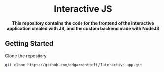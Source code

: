 <h1 align="center">Interactive JS</h1>

<h4 align="center">
  This repository contains the code for the frontend of the interactive application created with JS, and the custom backend made with NodeJS
</h4>

## Getting Started

Clone the repository

```bash
git clone https://github.com/edgarmontielt/Interactive-app.git
```
